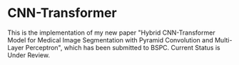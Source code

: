 # CNN-Transformer
This is the implementation of my new paper "Hybrid CNN-Transformer Model for Medical Image Segmentation with Pyramid Convolution and Multi-Layer Perceptron", which has been submitted to BSPC. Current Status is Under Review.
